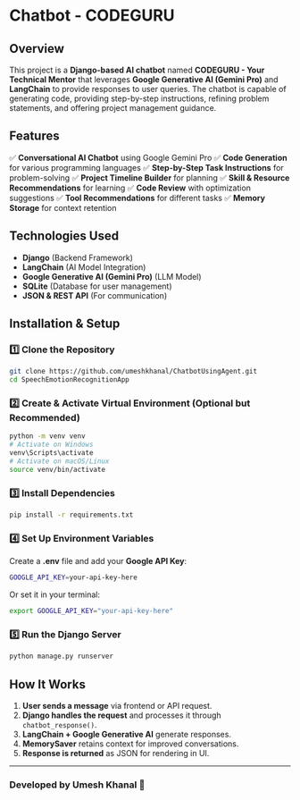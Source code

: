 # Chatbot - CODEGURU

## Overview
This project is a **Django-based AI chatbot** named **CODEGURU - Your Technical Mentor** that leverages **Google Generative AI (Gemini Pro)** and **LangChain** to provide responses to user queries. The chatbot is capable of generating code, providing step-by-step instructions, refining problem statements, and offering project management guidance.

## Features
✅ **Conversational AI Chatbot** using Google Gemini Pro
✅ **Code Generation** for various programming languages
✅ **Step-by-Step Task Instructions** for problem-solving
✅ **Project Timeline Builder** for planning
✅ **Skill & Resource Recommendations** for learning
✅ **Code Review** with optimization suggestions
✅ **Tool Recommendations** for different tasks
✅ **Memory Storage** for context retention

## Technologies Used
- **Django** (Backend Framework)
- **LangChain** (AI Model Integration)
- **Google Generative AI (Gemini Pro)** (LLM Model)
- **SQLite** (Database for user management)
- **JSON & REST API** (For communication)

## Installation & Setup
### 1️⃣ Clone the Repository
```sh
git clone https://github.com/umeshkhanal/ChatbotUsingAgent.git
cd SpeechEmotionRecognitionApp
```

### 2️⃣ Create & Activate Virtual Environment (Optional but Recommended)
```sh
python -m venv venv
# Activate on Windows
venv\Scripts\activate
# Activate on macOS/Linux
source venv/bin/activate
```

### 3️⃣ Install Dependencies
```sh
pip install -r requirements.txt
```

### 4️⃣ Set Up Environment Variables
Create a **.env** file and add your **Google API Key**:
```sh
GOOGLE_API_KEY=your-api-key-here
```
Or set it in your terminal:
```sh
export GOOGLE_API_KEY="your-api-key-here"
```

### 5️⃣ Run the Django Server
```sh
python manage.py runserver
```

## How It Works
1. **User sends a message** via frontend or API request.
2. **Django handles the request** and processes it through `chatbot_response()`.
3. **LangChain + Google Generative AI** generate responses.
4. **MemorySaver** retains context for improved conversations.
5. **Response is returned** as JSON for rendering in UI.


---
### Developed by Umesh Khanal 🚀

